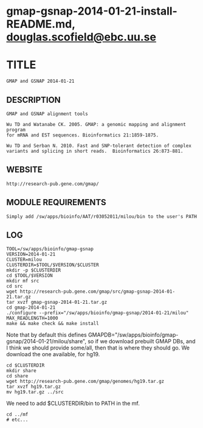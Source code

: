 # gmap-gsnap-2014-01-21-install-README.md, douglas.scofield@ebc.uu.se

TITLE
=====

    GMAP and GSNAP 2014-01-21

DESCRIPTION
-----------

    GMAP and GSNAP alignment tools

    Wu TD and Watanabe CK. 2005. GMAP: a genomic mapping and alignment program 
    for mRNA and EST sequences. Bioinformatics 21:1859-1875.

    Wu TD and Serban N. 2010. Fast and SNP-tolerant detection of complex 
    variants and splicing in short reads.  Bioinformatics 26:873-881.

WEBSITE
-------

    http://research-pub.gene.com/gmap/

MODULE REQUIREMENTS
-------------------

    Simply add /sw/apps/bioinfo/AAT/r03052011/milou/bin to the user's PATH

LOG
---

    TOOL=/sw/apps/bioinfo/gmap-gsnap
    VERSION=2014-01-21
    CLUSTER=milou
    CLUSTERDIR=$TOOL/$VERSION/$CLUSTER
    mkdir -p $CLUSTERDIR
    cd $TOOL/$VERSION
    mkdir mf src
    cd src
    wget http://research-pub.gene.com/gmap/src/gmap-gsnap-2014-01-21.tar.gz
    tar xvzf gmap-gsnap-2014-01-21.tar.gz
    cd gmap-2014-01-21
    ./configure --prefix="/sw/apps/bioinfo/gmap-gsnap/2014-01-21/milou" MAX_READLENGTH=1000
    make && make check && make install

Note that by default this defines GMAPDB="/sw/apps/bioinfo/gmap-gsnap/2014-01-21/milou/share",
so if we download prebuilt GMAP DBs, and I think we should provide some/all, then that is
where they should go.  We download the one available, for hg19.

    cd $CLUSTERDIR
    mkdir share
    cd share
    wget http://research-pub.gene.com/gmap/genomes/hg19.tar.gz
    tar xvzf hg19.tar.gz
    mv hg19.tar.gz ../src
    

We need to add $CLUSTERDIR/bin to PATH in the mf.

    cd ../mf
    # etc...

